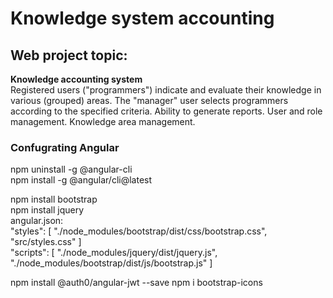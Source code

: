 # Knowledge system accounting
<h2>Web project topic:</h2>
<b>Knowledge accounting system</b><br/>
Registered users (&quot;programmers&quot;) indicate and evaluate their knowledge in various (grouped) areas.
The &quot;manager&quot; user selects programmers according to the specified criteria. Ability to generate
reports. User and role management. Knowledge area management.

<h3>Confugrating Angular</h3>
npm uninstall -g @angular-cli<br/>
npm install -g @angular/cli@latest<br/>

npm install bootstrap<br/>
npm install jquery<br/>
angular.json:<br/>
 "styles": [
            "./node_modules/bootstrap/dist/css/bootstrap.css",
            "src/styles.css"
           ]<br/>
 "scripts": [
             "./node_modules/jquery/dist/jquery.js",
             "./node_modules/bootstrap/dist/js/bootstrap.js" 
            ]<br/>

npm install @auth0/angular-jwt --save
npm i bootstrap-icons
